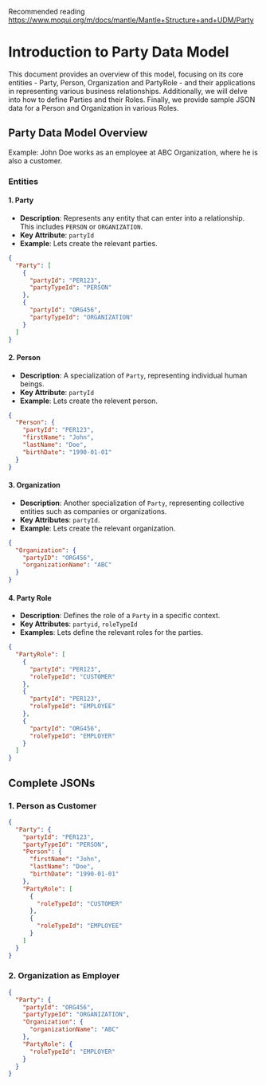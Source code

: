 Recommended reading
https://www.moqui.org/m/docs/mantle/Mantle+Structure+and+UDM/Party

# Introduction to Party Data Model

This document provides an overview of this model, focusing on its core entities - Party, Person, Organization and PartyRole - and their applications in representing various business relationships. Additionally, we will delve into how to define Parties and their Roles. Finally, we provide sample JSON data for a Person and Organization in various Roles.
## Party Data Model Overview

Example: John Doe works as an employee at ABC Organization, where he is also a customer.

### Entities
#### 1. Party
- **Description**: Represents any entity that can enter into a relationship. This includes `PERSON` or `ORGANIZATION`.
- **Key Attribute**: `partyId`
- **Example**: Lets create the relevant parties.
```json
{
  "Party": [
    {
      "partyId": "PER123",
      "partyTypeId": "PERSON"
    },
    {
      "partyId": "ORG456",
      "partyTypeId": "ORGANIZATION"
    }
  ]
}
```
#### 2. Person
- **Description**: A specialization of `Party`, representing individual human beings.
- **Key Attribute**: `partyId`
- **Example**: Lets create the relevent person.
```json
{
  "Person": {
    "partyId": "PER123",
    "firstName": "John",
    "lastName": "Doe",
    "birthDate": "1990-01-01"
  }
}
```
#### 3. Organization
- **Description**: Another specialization of `Party`, representing collective entities such as companies or organizations.
- **Key Attributes**: `partyId`.
- **Example**: Lets create the relevant organization.
```json
{
  "Organization": {
    "partyID": "ORG456",
    "organizationName": "ABC"
  }
}
```
#### 4. Party Role
- **Description**: Defines the role of a `Party` in a specific context.
- **Key Attributes**: `partyid`, `roleTypeId`
- **Examples**: Lets define the relevant roles for the parties.
```json
{
  "PartyRole": [
    {
      "partyId": "PER123",
      "roleTypeId": "CUSTOMER"    
    },
    {
      "partyId": "PER123",
      "roleTypeId": "EMPLOYEE"    
    },
    {
      "partyId": "ORG456",
      "roleTypeId": "EMPLOYER"    
    }
  ]
}
```
## Complete JSONs
### 1. Person as Customer
```json
{
  "Party": {
    "partyId": "PER123",
    "partyTypeId": "PERSON",
    "Person": {
      "firstName": "John",
      "lastName": "Doe",
      "birthDate": "1990-01-01"
    },
    "PartyRole": [
      {
        "roleTypeId": "CUSTOMER"
      },
      {
        "roleTypeId": "EMPLOYEE"    
      }
    ]
  }
}
```
### 2. Organization as Employer
```json
{
  "Party": {
    "partyId": "ORG456",
    "partyTypeId": "ORGANIZATION",
    "Organization": {
      "organizationName": "ABC"
    },
    "PartyRole": {
      "roleTypeId": "EMPLOYER"
    }
  }
}
```